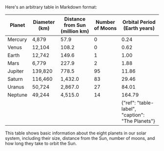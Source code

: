 Here's an arbitrary table in Markdown format:

| Planet  | Diameter (km) | Distance from Sun (million km) | Number of Moons | Orbital Period (Earth years) |
|---------|---------------|--------------------------------|-----------------|------------------------------|
| Mercury | 4,879         | 57.9                           | 0               | 0.24                         |
| Venus   | 12,104        | 108.2                          | 0               | 0.62                         |
| Earth   | 12,742        | 149.6                          | 1               | 1.00                         |
| Mars    | 6,779         | 227.9                          | 2               | 1.88                         |
| Jupiter | 139,820       | 778.5                          | 95              | 11.86                        |
| Saturn  | 116,460       | 1,432.0                        | 83              | 29.46                        |
| Uranus  | 50,724        | 2,867.0                        | 27              | 84.01                        |
| Neptune | 49,244        | 4,515.0                        | 14              | 164.79                       |
|         |               |                                |                 | {"ref": "table-label", "caption": "The Planets"} |

This table shows basic information about the eight planets in our solar system,
including their size, distance from the Sun, number of moons, and how long they
take to orbit the Sun.
